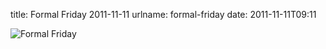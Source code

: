 title: Formal Friday 2011-11-11
urlname: formal-friday
date: 2011-11-11T09:11

![Formal Friday](https://dl.dropboxusercontent.com/s/4vf6c3wgnrayr74/20111111-formal-friday.jpg)